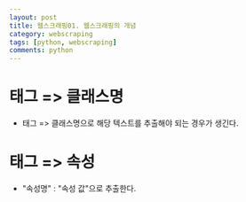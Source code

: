 ```yaml
---
layout: post
title: 웹스크래핑01. 웹스크래핑의 개념
category: webscraping
tags: [python, webscraping]
comments: python
---
```


# 태그 => 클래스명

- 태그 => 클래스명으로 해당 텍스트를 추출해야 되는 경우가 생긴다.

# 태그 => 속성

- "속성명" : "속성 값"으로 추출한다.
